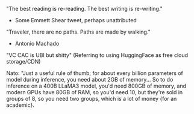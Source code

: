 
"The best reading is re-reading. The best writing is re-writing."
- Some Emmett Shear tweet, perhaps unattributed

"Traveler, there are no paths. Paths are made by walking."
- Antonio Machado

"VC CAC is UBI but shitty"
(Referring to using HuggingFace as free cloud storage/CDN)

Nato: "Just a useful rule of thumb; for about every billion parameters of model during inference, you need about 2GB of memory... So to do inference on a 400B LLaMA3 model, you'd need 800GB of memory, and modern GPUs have 80GB of RAM, so you'd need 10, but they're sold in groups of 8, so you need two groups, which is a lot of money {for an academic}.